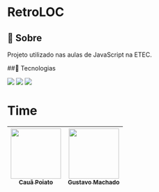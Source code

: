 <h1>RetroLOC</h1>

<h2>🔖 Sobre</h2>
<p>Projeto utilizado nas aulas de JavaScript na ETEC.</p>

##🚀 Tecnologias
<div>
  <img src="https://img.shields.io/badge/HTML-239120?style=for-the-badge&logo=html5&logoColor=white">
  <img src="https://img.shields.io/badge/CSS-239120?&style=for-the-badge&logo=css3&logoColor=white">
  <img src="https://img.shields.io/badge/JavaScript-F7DF1E?style=for-the-badge&logo=javascript&logoColor=black">
</div>

# Time
| [<img loading="lazy" src="https://avatars.githubusercontent.com/u/111518247?v=4" width=115><br><sub>Cauã Poiato</sub>](https://github.com/cauapoiato) |  [<img loading="lazy" src="https://avatars.githubusercontent.com/u/123379826?v=4" width=115><br><sub>Gustavo Machado</sub>](https://github.com/Guga-tab) |
| :---: | :---: |
